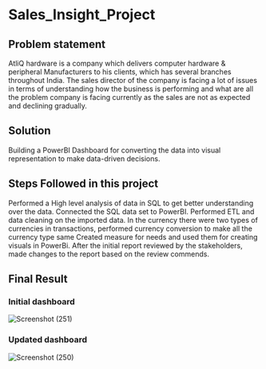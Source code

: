 # Sales_Insight_Project
## Problem statement
AtliQ hardware is a company which delivers computer hardware & peripheral Manufacturers to his clients, which has several branches throughout India. The sales director of the company is facing a lot of issues in terms of understanding how the business is performing and what are all the problem company is facing currently as the sales are not as expected and declining gradually. 

## Solution
Building a PowerBI Dashboard for converting the data into visual representation to make data-driven decisions.

## Steps Followed in this project
Performed a High level analysis of data in SQL to get better understanding over the data.
Connected the SQL data set to PowerBI.
Performed ETL and data cleaning on the imported data.
In the currency there were two types of currencies in transactions, performed currency conversion to make all the currency type same
Created measure for needs and used them for creating visuals in PowerBi.
After the initial report reviewed by the stakeholders, made changes to the report based on the review commends.

## Final Result
  ### Initial dashboard
  ![Screenshot (251)](https://github.com/nischithreddy/Sales_Insight_Project/assets/105610815/9d4d5481-63c2-471d-9266-7213a54d452e)

  ### Updated dashboard
  ![Screenshot (250)](https://github.com/nischithreddy/Sales_Insight_Project/assets/105610815/b59e6b3b-7343-4d5d-800b-46326fc9d5c4)
